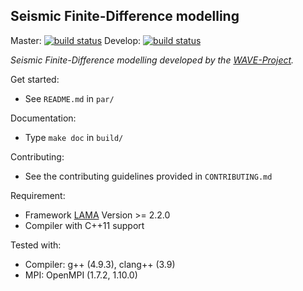 ## Seismic Finite-Difference modelling

Master: [![build status](https://git.scc.kit.edu/WAVE/FDSimulation_LAMA/badges/master/build.svg)](https://git.scc.kit.edu/WAVE/FDSimulation_LAMA/commits/master)  Develop: [![build status](https://git.scc.kit.edu/WAVE/FDSimulation_LAMA/badges/develop/build.svg)](https://git.scc.kit.edu/WAVE/FDSimulation_LAMA/commits/develop)

*Seismic Finite-Difference modelling developed by the [WAVE-Project](http://wave-toolbox.org).*

Get started:
- See `README.md` in `par/`

Documentation:
- Type `make doc` in `build/`

Contributing:
- See the contributing guidelines provided in `CONTRIBUTING.md`

Requirement:
- Framework [LAMA](https://www.libama.org) Version >= 2.2.0
- Compiler with C++11 support

Tested with:
- Compiler: g++ (4.9.3), clang++ (3.9)
- MPI: OpenMPI (1.7.2, 1.10.0)
